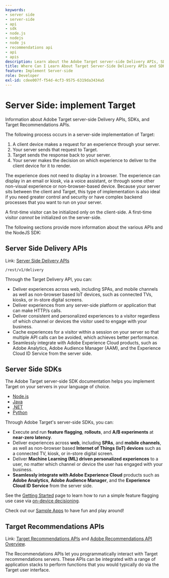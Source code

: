 ```yaml
---
keywords:
- server side
- server-side
- api
- sdk
- node.js
- nodejs
- node js
- recommendations api
- api
- apis
description: Learn about the Adobe Target server-side Delivery APIs, SDKs, and Target Recommendations APIs.
title: Where Can I Learn About Target Server-Side Delivery APIs and SDKs?
feature: Implement Server-side
role: Developer
exl-id: cdee007f-f54d-4cf3-9575-6319da3434a5
---
```

# Server Side: implement Target

Information about Adobe Target server-side Delivery APIs, SDKs, and Target Recommendations APIs.

The following process occurs in a server-side implementation of Target:

1. A client device makes a request for an experience through your server.
1. Your server sends that request to Target.
1. Target sends the response back to your server.
1. Your server makes the decision on which experience to deliver to the client device for it to render.

The experience does not need to display in a browser. The experience can display in an email or kiosk, via a voice assistant, or through some other non-visual experience or non-browser-based device. Because your server sits between the client and Target, this type of implementation is also ideal if you need greater control and security or have complex backend processes that you want to run on your server.

<InlineAlert variant="info" slots="text"/>

A first-time visitor can be initialized only on the client-side. A first-time visitor *cannot* be initialized on the server-side.

The following sections provide more information about the various APIs and the NodeJS SDK:

## Server Side Delivery APIs

Link: [Server Side Delivery APIs](../delivery-api/index.md)

`/rest/v1/delivery`

Through the Target Delivery API, you can:

* Deliver experiences across web, including SPAs, and mobile channels as well as non-browser based IoT devices, such as connected TVs, kiosks, or in-store digital screens.
* Deliver experiences from any server-side platform or application that can make HTTP/s calls.
* Deliver consistent and personalized experiences to a visitor regardless of which channel or devices the visitor used to engage with your business.
* Cache experiences for a visitor within a session on your server so that multiple API calls can be avoided, which achieves better performance.
* Seamlessly integrate with Adobe Experience Cloud products, such as Adobe Analytics, Adobe Audience Manager (AAM), and the Experience Cloud ID Service from the server side.

## Server Side SDKs

The Adobe Target server-side SDK documentation helps you implement Target on your servers in your language of choice.

* [Node.js](node-js/)
* [Java](java/)
* [.NET](net/)
* [Python](python/)

Through Adobe Target's server-side SDKs, you can:

* Execute and run **feature flagging**, **rollouts**, and **A/B experiments** at **near-zero latency**.
* Deliver experiences across **web**, including **SPAs**, and **mobile channels**, as well as non-browser based **Internet of Things (IoT) devices** such as a connected TV, kiosk, or in-store digital screen.
* Deliver **Machine Learning (ML) driven personalized experiences** to a user, no matter which channel or device the user has engaged with your business.
* **Seamlessly integrate with Adobe Experience Cloud** products such as **Adobe Analytics**, **Adobe Audience Manager**, and the **Experience Cloud ID Service** from the server side.

See the [Getting Started](sdk-guides/getting-started/) page to learn how to run a simple feature flagging use case via [on-device decisioning](sdk-guides/on-device-decisioning/).

Check out our [Sample Apps](sdk-guides/sample-apps/) to have fun and play around!

## Target Recommendations APIs

Link: [Target Recommendations APIs](https://developers.adobetarget.com/api/recommendations) and [Adobe Recommendations API Overview](../../before-administer/recs-api/index.md).

The Recommendations APIs let you programmatically interact with Target recommendations servers. These APIs can be integrated with a range of application stacks to perform functions that you would typically do via the Target user interface.
